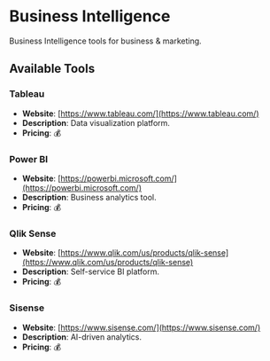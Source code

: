 # Business Intelligence

Business Intelligence tools for business & marketing.

## Available Tools

### Tableau
- **Website**: [https://www.tableau.com/](https://www.tableau.com/)
- **Description**: Data visualization platform.
- **Pricing**: 💰

### Power BI
- **Website**: [https://powerbi.microsoft.com/](https://powerbi.microsoft.com/)
- **Description**: Business analytics tool.
- **Pricing**: 💰

### Qlik Sense
- **Website**: [https://www.qlik.com/us/products/qlik-sense](https://www.qlik.com/us/products/qlik-sense)
- **Description**: Self-service BI platform.
- **Pricing**: 💰

### Sisense
- **Website**: [https://www.sisense.com/](https://www.sisense.com/)
- **Description**: AI-driven analytics.
- **Pricing**: 💰

